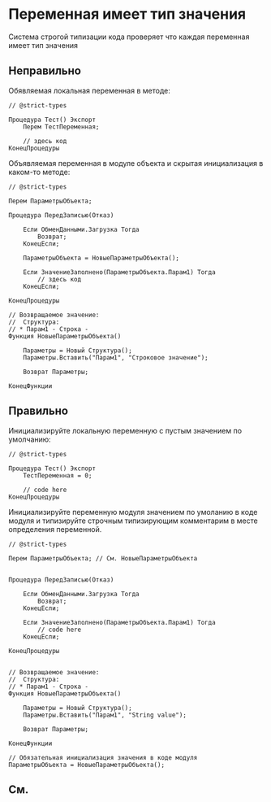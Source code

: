 # Переменная имеет тип значения

Система строгой типизации кода проверяет что каждая переменная имеет тип значения

## Неправильно

Обявляемая локальная переменная в методе:

```bsl
// @strict-types

Процедура Тест() Экспорт
	Перем ТестПеременная;
	
	// здесь код
КонецПроцедуры
```

Объявляемая переменная в модуле объекта и скрытая инициализация в каком-то методе:

```bsl
// @strict-types

Перем ПараметрыОбъекта;

Процедура ПередЗаписью(Отказ)
	
	Если ОбменДанными.Загрузка Тогда
		Возврат;
	КонецЕсли;
	
	ПараметрыОбъекта = НовыеПараметрыОбъекта();
	
	Если ЗначениеЗаполнено(ПараметрыОбъекта.Парам1) Тогда
		// здесь код
	КонецЕсли;
	
КонецПроцедуры

// Возвращаемое значение:
//  Структура:
// * Парам1 - Строка -
Функция НовыеПараметрыОбъекта()
	
	Параметры = Новый Структура();
	Параметры.Вставить("Парам1", "Строковое значение");
	
	Возврат Параметры;
	
КонецФункции
```

## Правильно

Инициализируйте локальную переменную с пустым значением по умолчанию:

```bsl
// @strict-types

Процедура Тест() Экспорт
	ТестПеременная = 0;
	
	// code here
КонецПроцедуры
```

Инициализируйте переменную модуля значением по умоланию в коде модуля и типизируйте строчным типизирующим комментарим в месте определения переменной.

```bsl
// @strict-types

Перем ПараметрыОбъекта; // См. НовыеПараметрыОбъекта


Процедура ПередЗаписью(Отказ)
	
	Если ОбменДанными.Загрузка Тогда
		Возврат;
	КонецЕсли;
	
	Если ЗначениеЗаполнено(ПараметрыОбъекта.Парам1) Тогда
		// code here
	КонецЕсли;
	
КонецПроцедуры


// Возвращаемое значение:
//  Структура:
// * Парам1 - Строка -
Функция НовыеПараметрыОбъекта()
	
	Параметры = Новый Структура();
	Параметры.Вставить("Парам1", "String value");
	
	Возврат Параметры;
	
КонецФункции

// Обязательная инициализация значения в коде модуля
ПараметрыОбъекта = НовыеПараметрыОбъекта();
```

## См.

